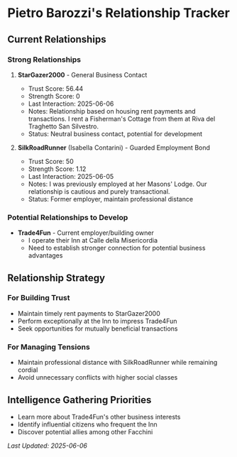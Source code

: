 # Pietro Barozzi's Relationship Tracker

## Current Relationships

### Strong Relationships
1. **StarGazer2000** - General Business Contact
   - Trust Score: 56.44
   - Strength Score: 0
   - Last Interaction: 2025-06-06
   - Notes: Relationship based on housing rent payments and transactions. I rent a Fisherman's Cottage from them at Riva del Traghetto San Silvestro.
   - Status: Neutral business contact, potential for development

2. **SilkRoadRunner** (Isabella Contarini) - Guarded Employment Bond
   - Trust Score: 50
   - Strength Score: 1.12
   - Last Interaction: 2025-06-05
   - Notes: I was previously employed at her Masons' Lodge. Our relationship is cautious and purely transactional.
   - Status: Former employer, maintain professional distance

### Potential Relationships to Develop
- **Trade4Fun** - Current employer/building owner
  - I operate their Inn at Calle della Misericordia
  - Need to establish stronger connection for potential business advantages

## Relationship Strategy

### For Building Trust
- Maintain timely rent payments to StarGazer2000
- Perform exceptionally at the Inn to impress Trade4Fun
- Seek opportunities for mutually beneficial transactions

### For Managing Tensions
- Maintain professional distance with SilkRoadRunner while remaining cordial
- Avoid unnecessary conflicts with higher social classes

## Intelligence Gathering Priorities
- Learn more about Trade4Fun's other business interests
- Identify influential citizens who frequent the Inn
- Discover potential allies among other Facchini

*Last Updated: 2025-06-06*
